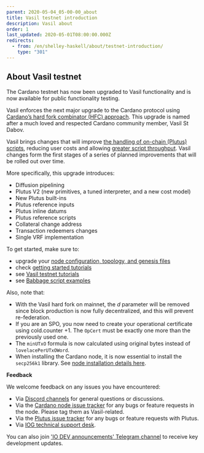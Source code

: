 ```yaml
---
parent: 2020-05-04_05-00-00_about
title: Vasil testnet introduction
description: Vasil about
order: 1
last_updated: 2020-05-01T08:00:00.000Z
redirects:
  - from: /en/shelley-haskell/about/testnet-introduction/
    type: "301"
---
```

## About Vasil testnet

The Cardano testnet has now been upgraded to Vasil functionality and is now available for public functionality testing. 

Vasil enforces the next major upgrade to the Cardano protocol using [Cardano’s hard fork combinator (HFC) approach](https://docs.cardano.org/core-concepts/about-hard-forks). This upgrade is named after a much loved and respected Cardano community member, Vasil St Dabov.

Vasil brings changes that will improve [the handling of on-chain (Plutus) scripts](https://iohk.io/en/blog/posts/2022/04/13/boosting-cardano-s-throughput-with-script-referencing/), reducing user costs and allowing [greater script throughput](https://iohk.io/en/blog/posts/2022/03/21/increasing-the-transaction-throughput-of-cardano/). Vasil changes form the first stages of a series of planned improvements that will be rolled out over time.

More specifically, this upgrade introduces:

-   Diffusion pipelining
-   Plutus V2 (new primitives, a tuned interpreter, and a new cost model)
-   New Plutus built-ins
-   Plutus reference inputs
-   Plutus inline datums
-   Plutus reference scripts
-   Collateral change address
-   Transaction redeemers changes
-   Single VRF implementation

To get started, make sure to:

* upgrade your [node configuration, topology, and genesis files](https://book.world.dev.cardano.org/environments.html)
* check [getting started tutorials](https://github.com/input-output-hk/cardano-node/tree/master/doc/getting-started)
* see [Vasil testnet tutorials](https://github.com/input-output-hk/Vasil-testnet)
* see [Babbage script examples](https://github.com/input-output-hk/cardano-node/tree/master/doc/reference/plutus)

Also, note that:

-  With the Vasil hard fork on mainnet, the *d* parameter will be removed since block production is now fully decentralized, and this will prevent re-federation.
-   If you are an SPO, you now need to create your operational certificate using cold.counter +1. The `OpCert` must be exactly one more than the previously used one.
-   The `minUTxO` formula is now calculated using original bytes instead of `lovelacePerUTxOWord`.
-   When installing the Cardano node, it is now essential to install the `secp256k1` library. See [node installation details here](https://github.com/input-output-hk/cardano-node/blob/master/doc/getting-started/install.md/).

**Feedback**

We welcome feedback on any issues you have encountered:
+ Via [Discord channels](https://discord.com/channels/826816523368005654/826816523964383263) for general questions or discussions.
+ Via the [Cardano node issue tracker](https://github.com/input-output-hk/cardano-node/issues) for any bugs or feature requests in the node. Please tag them as Vasil-related.
+ Via the [Plutus issue tracker](https://github.com/input-output-hk/plutus/issues) for any bugs or feature requests with Plutus.
+ Via [IOG technical support desk](https://iohk.zendesk.com/hc/en-us/categories/900000102203-Shelley-Testnet).

You can also join ['IO DEV announcements' Telegram channel](https://t.me/IOdevannouncements) to receive key development updates.
